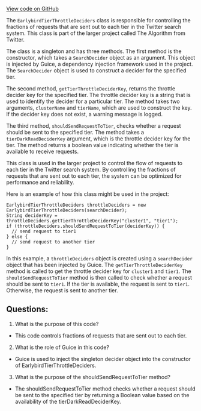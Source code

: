 [View code on GitHub](https://github.com/misbahsy/the-algorithm/src/java/com/twitter/search/earlybird_root/EarlybirdTierThrottleDeciders.java)

The `EarlybirdTierThrottleDeciders` class is responsible for controlling the fractions of requests that are sent out to each tier in the Twitter search system. This class is part of the larger project called The Algorithm from Twitter. 

The class is a singleton and has three methods. The first method is the constructor, which takes a `SearchDecider` object as an argument. This object is injected by Guice, a dependency injection framework used in the project. The `SearchDecider` object is used to construct a decider for the specified tier.

The second method, `getTierThrottleDeciderKey`, returns the throttle decider key for the specified tier. The throttle decider key is a string that is used to identify the decider for a particular tier. The method takes two arguments, `clusterName` and `tierName`, which are used to construct the key. If the decider key does not exist, a warning message is logged.

The third method, `shouldSendRequestToTier`, checks whether a request should be sent to the specified tier. The method takes a `tierDarkReadDeciderKey` argument, which is the throttle decider key for the tier. The method returns a boolean value indicating whether the tier is available to receive requests.

This class is used in the larger project to control the flow of requests to each tier in the Twitter search system. By controlling the fractions of requests that are sent out to each tier, the system can be optimized for performance and reliability. 

Here is an example of how this class might be used in the project:

```
EarlybirdTierThrottleDeciders throttleDeciders = new EarlybirdTierThrottleDeciders(searchDecider);
String deciderKey = throttleDeciders.getTierThrottleDeciderKey("cluster1", "tier1");
if (throttleDeciders.shouldSendRequestToTier(deciderKey)) {
  // send request to tier1
} else {
  // send request to another tier
}
```

In this example, a `throttleDeciders` object is created using a `searchDecider` object that has been injected by Guice. The `getTierThrottleDeciderKey` method is called to get the throttle decider key for `cluster1` and `tier1`. The `shouldSendRequestToTier` method is then called to check whether a request should be sent to `tier1`. If the tier is available, the request is sent to `tier1`. Otherwise, the request is sent to another tier.
## Questions: 
 1. What is the purpose of this code?
- This code controls fractions of requests that are sent out to each tier.

2. What is the role of Guice in this code?
- Guice is used to inject the singleton decider object into the constructor of EarlybirdTierThrottleDeciders.

3. What is the purpose of the shouldSendRequestToTier method?
- The shouldSendRequestToTier method checks whether a request should be sent to the specified tier by returning a Boolean value based on the availability of the tierDarkReadDeciderKey.